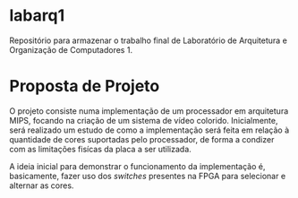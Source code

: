 labarq1
=======

Repositório para armazenar o trabalho final de Laboratório de Arquitetura e Organização de Computadores 1.

**Proposta de Projeto**
=======

  O projeto consiste numa implementação de um processador em arquitetura MIPS, focando na criação de um sistema de vídeo colorido. Inicialmente, será realizado um estudo de como a implementação será feita em relação à quantidade de cores suportadas pelo processador, de forma a condizer com as limitações fisícas da placa a ser utilizada. 

  A ideia inicial para demonstrar o funcionamento da implementação é, basicamente, fazer uso dos *switches* presentes na FPGA para selecionar e alternar as cores. 
